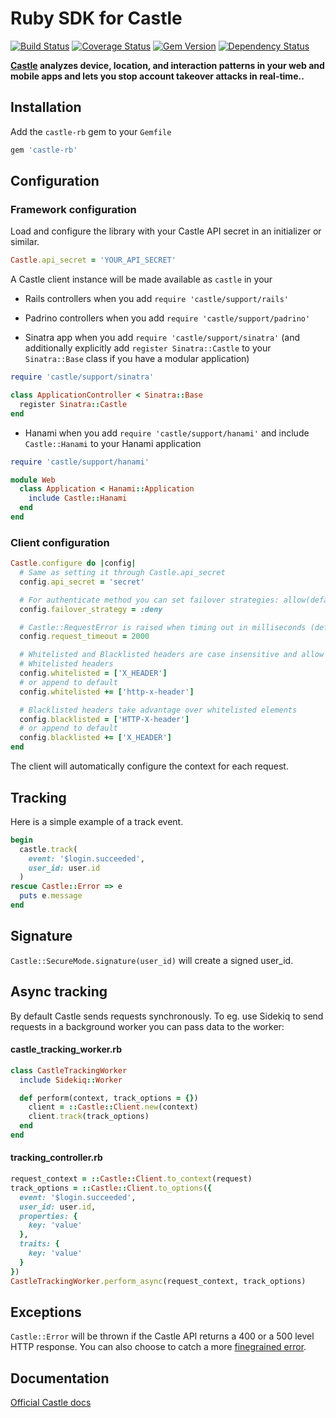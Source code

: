 # Ruby SDK for Castle

[![Build Status](https://travis-ci.org/castle/castle-ruby.svg?branch=master)](https://travis-ci.org/castle/castle-ruby)
[![Coverage Status](https://coveralls.io/repos/github/castle/castle-ruby/badge.svg?branch=coveralls)](https://coveralls.io/github/castle/castle-ruby?branch=coveralls)
[![Gem Version](https://badge.fury.io/rb/castle-rb.svg)](https://badge.fury.io/rb/castle-rb)
[![Dependency Status](https://gemnasium.com/badges/github.com/castle/castle-ruby.svg)](https://gemnasium.com/github.com/castle/castle-ruby)

**[Castle](https://castle.io) analyzes device, location, and interaction patterns in your web and mobile apps and lets you stop account takeover attacks in real-time..**

## Installation

Add the `castle-rb` gem to your `Gemfile`

```ruby
gem 'castle-rb'
```

## Configuration

### Framework configuration

Load and configure the library with your Castle API secret in an initializer or similar.

```ruby
Castle.api_secret = 'YOUR_API_SECRET'
```

A Castle client instance will be made available as `castle` in your

* Rails controllers when you add `require 'castle/support/rails'`

* Padrino controllers when you add `require 'castle/support/padrino'`

* Sinatra app when you add `require 'castle/support/sinatra'` (and additionally explicitly add `register Sinatra::Castle` to your `Sinatra::Base` class if you have a modular application)

```ruby
require 'castle/support/sinatra'

class ApplicationController < Sinatra::Base
  register Sinatra::Castle
end
```

* Hanami when you add `require 'castle/support/hanami'` and include `Castle::Hanami` to your Hanami application

```ruby
require 'castle/support/hanami'

module Web
  class Application < Hanami::Application
    include Castle::Hanami
  end
end
```

### Client configuration

```ruby
Castle.configure do |config|
  # Same as setting it through Castle.api_secret
  config.api_secret = 'secret'

  # For authenticate method you can set failover strategies: allow(default), deny, challenge, throw
  config.failover_strategy = :deny

  # Castle::RequestError is raised when timing out in milliseconds (default: 500 milliseconds)
  config.request_timeout = 2000

  # Whitelisted and Blacklisted headers are case insensitive and allow to use _ and - as a separator, http prefixes are removed
  # Whitelisted headers
  config.whitelisted = ['X_HEADER']
  # or append to default
  config.whitelisted += ['http-x-header']

  # Blacklisted headers take advantage over whitelisted elements
  config.blacklisted = ['HTTP-X-header']
  # or append to default
  config.blacklisted += ['X_HEADER']
end
```

The client will automatically configure the context for each request.

## Tracking

Here is a simple example of a track event.


```ruby
begin
  castle.track(
    event: '$login.succeeded',
    user_id: user.id
  )
rescue Castle::Error => e
  puts e.message
end
```

## Signature

`Castle::SecureMode.signature(user_id)` will create a signed user_id.

## Async tracking

By default Castle sends requests synchronously. To eg. use Sidekiq to send requests in a background worker you can pass data to the worker:

#### castle_tracking_worker.rb

```ruby
class CastleTrackingWorker
  include Sidekiq::Worker

  def perform(context, track_options = {})
    client = ::Castle::Client.new(context)
    client.track(track_options)
  end
end
```

#### tracking_controller.rb

```ruby
request_context = ::Castle::Client.to_context(request)
track_options = ::Castle::Client.to_options({
  event: '$login.succeeded',
  user_id: user.id,
  properties: {
    key: 'value'
  },
  traits: {
    key: 'value'
  }
})
CastleTrackingWorker.perform_async(request_context, track_options)
```

## Exceptions

`Castle::Error` will be thrown if the Castle API returns a 400 or a 500 level HTTP response. You can also choose to catch a more [finegrained error](https://github.com/castle/castle-ruby/blob/master/lib/castle/errors.rb).

## Documentation

[Official Castle docs](https://castle.io/docs)
